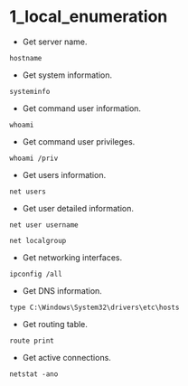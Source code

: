 # 1_local_enumeration

- Get server name.

```shell
hostname
```

- Get system information.

```shell
systeminfo
```

- Get command user information.

```shell
whoami
```

- Get command user privileges.

```shell
whoami /priv
```

- Get users information.

```shell
net users
```

- Get user detailed information.

```shell
net user username
```

```shell
net localgroup
```

- Get networking interfaces.

```shell
ipconfig /all
```

- Get DNS information.

```shell
type C:\Windows\System32\drivers\etc\hosts
```

- Get routing table.

```shell
route print
```

- Get active connections.

```shell
netstat -ano
```
